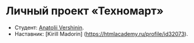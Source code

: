# Личный проект «Техномарт»

* Студент: [Anatolii Vershinin](https://up.htmlacademy.ru/htmlcss/13/user/81582).
* Наставник: [Kirill Madorin] (https://htmlacademy.ru/profile/id32073).

